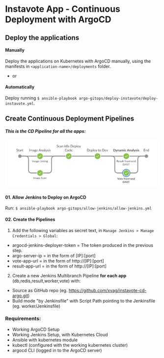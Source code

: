 # Instavote App - Continuous Deployment with ArgoCD

Deploy the applications
-----

#### Manually  
Deploy the applications on Kubernetes with ArgoCD manually, using the manifests in `<application-name>/deployments` folder.

- or

#### Automatically  
Deploy running `$ ansible-playbook argo-gitops/deploy-instavote/deploy-instavote.yml`.


Create Continuous Deployment Pipelines
-----
##### This is the CD Pipeline for all the apps:
![CD Pipeline](cd-pipeline.png)
#### 01. Allow Jenkins to Deploy on ArgoCD
Run: `$ ansible-playbook argo-gitops/allow-jenkins/allow-jenkins.yml`  

#### 02. Create the Pipelines
01. Add the following variables as secret text, in `Manage Jenkins > Manage Credentials > Global`:
- argocd-jenkins-deployer-token = The token produced in the previous step.
- argo-server-ip                = in the form of [IP]:[port]
- vote-app-url                  = in the form of http://[IP]:[port]
- result-app-url                = in the form of http://[IP]:[port]

02. Create a new Jenkins Multibranch Pipeline <b>for each app</b> (db,redis,result,worker,vote) with:
- Source as GitHub repo (eg. https://github.com/xvag/instavote-cd-argo.git)
- Build mode "by Jenkinsfile" with Script Path pointing to the Jenkinsfile (eg. worker/Jenkinsfile)

### Requirements:
- Working ArgoCD Setup
- Working Jenkins Setup, with Kubernetes Cloud
- Ansible with kubernetes module
- kubectl (configured with the working kubernetes cluster)
- argocd CLI (logged in to the ArgoCD server)
